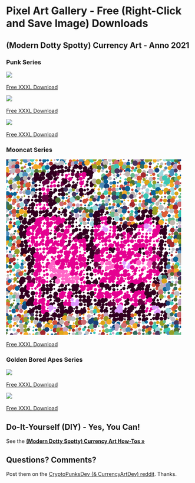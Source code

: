 # Pixel Art Gallery - Free (Right-Click and Save Image) Downloads




## (Modern Dotty Spotty) Currency Art - Anno 2021

### Punk Series

![](https://github.com/pixelartexchange/pixelart.howto/raw/master/currency/i/punk-10190-currency-v2@2x.png)

[Free XXXL Download](https://github.com/pixelartexchange/pixelart.howto/raw/master/currency/i/punk-10190-currency-v2@2x.svg)

![](https://github.com/pixelartexchange/pixelart.howto/raw/master/currency/i/punk-10100-currency-v2@2x.png)

[Free XXXL Download](https://github.com/pixelartexchange/pixelart.howto/raw/master/currency/i/punk-10100-currency-v2@2x.svg)


![](https://github.com/pixelartexchange/pixelart.howto/raw/master/currency/i/punk-10088-currency-v2@2x.png)

[Free XXXL Download](https://github.com/pixelartexchange/pixelart.howto/raw/master/currency/i/punk-10088-currency-v2@2x.svg)




### Mooncat Series

![](https://github.com/cryptocopycats/mooncats/raw/master/spots/i/currency-v2-0077c8278d@2x.png)

[Free XXXL Download](https://github.com/cryptocopycats/mooncats/raw/master/spots/i/currency-v2-0077c8278d@2x.svg)



### Golden Bored Apes Series


![](https://github.com/pixelartexchange/pixelart.howto/raw/master/currency-bored-apes/i/boredape_au-8-currency-v2@2x.png)

[Free XXXL Download](https://github.com/pixelartexchange/pixelart.howto/raw/master/currency-bored-apes/i/boredape_au-8-currency-v2@2x.svg)



![](https://github.com/pixelartexchange/pixelart.howto/raw/master/currency-bored-apes/i/boredape_au-27-currency-v2@2x.png)

[Free XXXL Download](https://github.com/pixelartexchange/pixelart.howto/raw/master/currency-bored-apes/i/boredape_au-27-currency-v2@2x.svg)







## Do-It-Yourself (DIY) - Yes, You Can!

See the [**(Modern Dotty Spotty) Currency Art How-Tos »**](https://github.com/pixelartexchange/pixelart.howto#punk-art-1-challenge-series---modern-dotty-spotty-currency-art-how-tos)




## Questions? Comments?

Post them on the [CryptoPunksDev (& CurrencyArtDev) reddit](https://old.reddit.com/r/CryptoPunksDev). Thanks.

